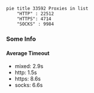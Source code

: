
```mermaid
pie title 33592 Proxies in list
    "HTTP" : 22512
    "HTTPS": 4714
    "SOCKS" : 9984
```

### Some Info
#### Average Timeout

- mixed: 2.9s
- http: 1.5s
- https: 8.6s
- socks: 6.6s